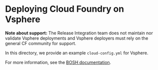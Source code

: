 # Deploying Cloud Foundry on Vsphere
**Note about support:** The Release Integration team does not maintain nor validate Vsphere deployments and Vsphere deployers must rely on the general CF community for support.

In this directory, we provide an example `cloud-config.yml` for Vsphere.  

For more information, see the [BOSH documentation](https://bosh.io/docs/init-vsphere.html).
